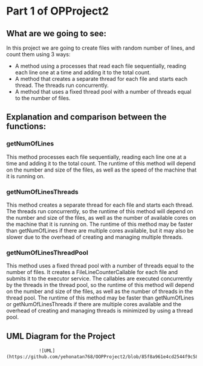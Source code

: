# Part 1 of OPProject2
## What are we going to see:
In this project we are going to create files with random number of lines, and count them using 3 ways:
* A method using a processes that read each file sequentially, reading each line one at a time and adding it to the total count.
* A method that creates a separate thread for each file and starts each thread. The threads run concurrently.
* A method that uses a fixed thread pool with a number of threads equal to the number of files.

## Explanation and comparison between the functions:
### getNumOfLines
This method processes each file sequentially, reading each line one at a time and adding it to the total count. The runtime of this method will depend on the number and size of the files, as well as the speed of the machine that it is running on.

### getNumOfLinesThreads
This method creates a separate thread for each file and starts each thread. The threads run concurrently, so the runtime of this method will depend on the number and size of the files, as well as the number of available cores on the machine that it is running on. The runtime of this method may be faster than getNumOfLines if there are multiple cores available, but it may also be slower due to the overhead of creating and managing multiple threads.

### getNumOfLinesThreadPool
This method uses a fixed thread pool with a number of threads equal to the number of files. It creates a FileLineCounterCallable for each file and submits it to the executor service. The callables are executed concurrently by the threads in the thread pool, so the runtime of this method will depend on the number and size of the files, as well as the number of threads in the thread pool. The runtime of this method may be faster than getNumOfLines or getNumOfLinesThreads if there are multiple cores available and the overhead of creating and managing threads is minimized by using a thread pool.


## UML Diagram for the Project

                ![UML](https://github.com/yehonatan768/OOPProject2/blob/85f8a961e4cd2544f9c589567495153166b080a7/Part%201/UML.png)
